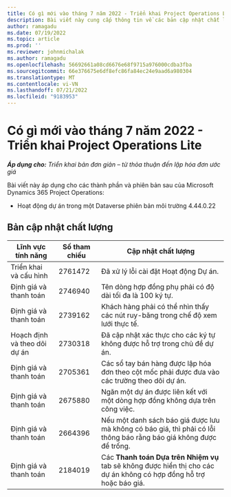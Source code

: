 ```yaml
---
title: Có gì mới vào tháng 7 năm 2022 - Triển khai Project Operations Lite
description: Bài viết này cung cấp thông tin về các bản cập nhật chất lượng có sẵn trong bản phát hành tháng 7 năm 2022 của Microsoft Dynamics 365 Project Operations triển khai lite.
author: ramagadu
ms.date: 07/19/2022
ms.topic: article
ms.prod: ''
ms.reviewer: johnmichalak
ms.author: ramagadu
ms.openlocfilehash: 56692661a08cd6676e68f9715a976000cdba3fba
ms.sourcegitcommit: 66e376675e6df8efc86fa84ec24e9aad6a980304
ms.translationtype: MT
ms.contentlocale: vi-VN
ms.lasthandoff: 07/21/2022
ms.locfileid: "9183953"
---
```

# <a name="whats-new-july-2022---project-operations-lite-deployment"></a>Có gì mới vào tháng 7 năm 2022 - Triển khai Project Operations Lite

_**Áp dụng cho:** Triển khai bản đơn giản – từ thỏa thuận đến lập hóa đơn ước giá_

Bài viết này áp dụng cho các thành phần và phiên bản sau của Microsoft Dynamics 365 Project Operations:

- Hoạt động dự án trong một Dataverse phiên bản môi trường 4.44.0.22

## <a name="quality-updates"></a>Bản cập nhật chất lượng

| Lĩnh vực tính năng | Số tham chiếu | Cập nhật chất lượng |
| --- | --- | --- |
| Triển khai và cấu hình | 2761472 | Đã xử lý lỗi cài đặt Hoạt động Dự án. |
| Định giá và thanh toán | 2746940 | Tên dòng hợp đồng phụ phải có độ dài tối đa là 100 ký tự. |
| Định giá và thanh toán | 2739162 | Khách hàng phải có thể nhìn thấy các nút ruy-băng trong chế độ xem lưới thực tế. |
| Hoạch định và theo dõi dự án | 2730318 | Đã cập nhật xác thực cho các ký tự không được hỗ trợ trong chủ đề dự án. |
| Định giá và thanh toán | 2705361 | Các sổ tay bán hàng được lập hóa đơn theo cột mốc phải được đưa vào các trường theo dõi dự án. |
| Định giá và thanh toán | 2675880 | Ngăn một dự án được liên kết với một dòng hợp đồng không dựa trên công việc. |
| Định giá và thanh toán | 2664396 | Nếu một danh sách báo giá được lưu mà không có báo giá, thì phải có lỗi thông báo rằng báo giá không được để trống. |
| Định giá và thanh toán | 2184019 | Các **Thanh toán Dựa trên Nhiệm vụ** tab sẽ không được hiển thị cho các dự án không có hợp đồng hỗ trợ hoặc báo giá. |
